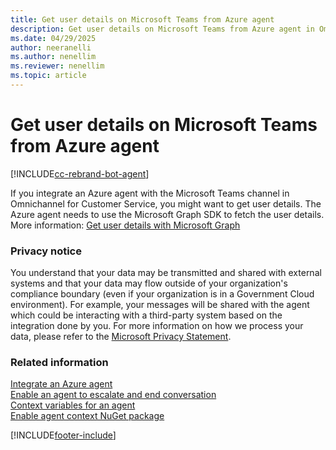 ```yaml
---
title: Get user details on Microsoft Teams from Azure agent
description: Get user details on Microsoft Teams from Azure agent in Omnichannel for Customer Service.
ms.date: 04/29/2025
author: neeranelli
ms.author: nenellim
ms.reviewer: nenellim
ms.topic: article
---
```


# Get user details on Microsoft Teams from Azure agent

[!INCLUDE[cc-rebrand-bot-agent](../../includes/cc-rebrand-bot-agent.md)]


If you integrate an Azure agent with the Microsoft Teams channel in Omnichannel for Customer Service, you might want to get user details. The Azure agent needs to use the Microsoft Graph SDK to fetch the user details. More information: [Get user details with Microsoft Graph](/graph/tutorials/bot-framework?tutorial-step=4)

### Privacy notice

You understand that your data may be transmitted and shared with external systems and that your data may flow outside of your organization's compliance boundary (even if your organization is in a Government Cloud environment). For example, your messages will be shared with the agent which could be interacting with a third-party system based on the integration done by you. For more information on how we process your data, please refer to the [Microsoft Privacy Statement](https://privacy.microsoft.com/privacystatement).

### Related information

[Integrate an Azure agent](../configure-bot.md)  
[Enable an agent to escalate and end conversation](bot-escalate-end-conversation.md)  
[Context variables for an agent](../administer/context-variables-for-bot.md)  
[Enable agent context NuGet package](enable-bot-context.md)  


[!INCLUDE[footer-include](../../includes/footer-banner.md)]
